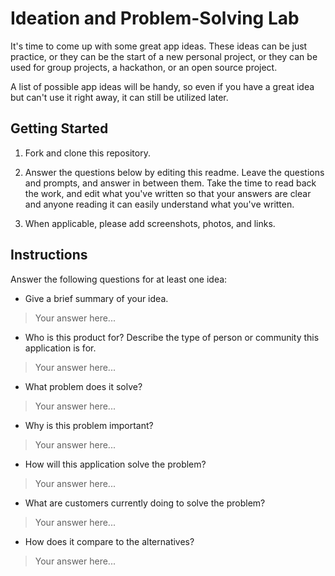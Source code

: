 # Ideation and Problem-Solving Lab

It's time to come up with some great app ideas. These ideas can be just practice, or they can be the start of a new personal project, or they can be used for group projects, a hackathon, or an open source project.

A list of possible app ideas will be handy, so even if you have a great idea but can't use it right away, it can still be utilized later.

## Getting Started

1. Fork and clone this repository.

1. Answer the questions below by editing this readme. Leave the questions and prompts, and answer in between them. Take the time to read back the work, and edit what you've written so that your answers are clear and anyone reading it can easily understand what you've written.

1. When applicable, please add screenshots, photos, and links.

## Instructions

Answer the following questions for at least one idea:

- Give a brief summary of your idea.

> Your answer here...

- Who is this product for? Describe the type of person or community this application is for.

> Your answer here...

- What problem does it solve?

> Your answer here...

- Why is this problem important?

> Your answer here...

- How will this application solve the problem?

> Your answer here...

- What are customers currently doing to solve the problem?

> Your answer here...

- How does it compare to the alternatives?

> Your answer here...
